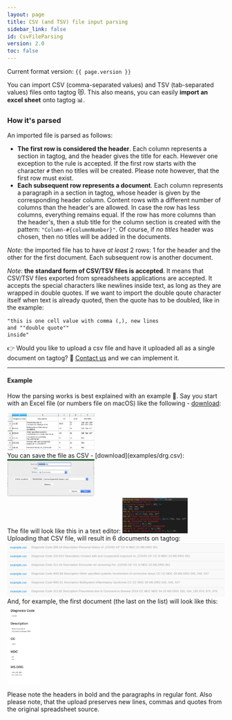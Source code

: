 ```yaml
---
layout: page
title: CSV (and TSV) file input parsing
sidebar_link: false
id: CsvFileParsing
version: 2.0
toc: false
---
```


Current format version: `{{ page.version }}`

You can import CSV (comma-separated values) and TSV (tab-separated values) files onto tagtog 😻. This also means, you can easily **import an excel sheet** onto tagtog 📊.

### How it's parsed

An imported file is parsed as follows:

* **The first row is considered the header**. Each column represents a section in tagtog, and the header gives 
the title for each. Hewever one exception to the rule is accepted. If the first row starts with 
the character `#` then no titles will be created. Please note however, that the first row must exist.
* **Each subsequent row represents a document**. Each column represents a paragraph in a section in tagtog, 
whose header is given by the corresponding header column. Content rows with a different number of columns 
than the header's are allowed. In case the row has less columns, everything remains equal. 
If the row has more columns than the header's, then a stub title for the column section is created with 
the pattern: `"Column-#{columnNumber}"`. Of course, if *no titles* header was chosen, then no titles will be added
in the documents.

_Note_: the imported file has to have _at least_ 2 rows: 1 for the header and the other for the first document.
 Each subsequent row is another document.

_Note_: **the standard form of CSV/TSV files is accepted**. It means that CSV/TSV files exported from 
spreadsheets applications are accepted. It accepts the special characters like newlines inside text,
as long as they are wrapped in double quotes. If we want to import the double qoute character itself when text is already quoted, 
then the quote has to be doubled, like in the example:
```
"this is one cell value with comma (,), new lines
and ""double quote"" 
inside"
```

👉 Would you like to upload a csv file and have it uploaded all as a single document on tagtog? 🤔 [Contact us](https://www.tagtog.net/#contact) and we can implement it.

---

#### Example

How the parsing works is best explained with an example 🙂. Say you start with an Excel file (or numbers file on macOS) like the following - [download](examples/drg.xlsx):

<img src="assets/img/csv/example_excel.png" alt="Example excel" width="40%"/>

<br/>
You can save the file as CSV - [download](examples/drg.csv):

<img src="assets/img/csv/save_as_csv.png" alt="Save as CSV" width="40%"/>

<br/>
The file will look like this in a text editor:

<img src="assets/img/csv/example_text_editor.png" alt="CSV in text editor" width="30%"/>

<br/>
Uploading that CSV file, will result in 6 documents on tagtog:

<img src="assets/img/csv/6_parsed_documents.png" alt="Upload CSV file" width="100%"/>

<br/>
And, for example, the first document (the last on the list) will look like this: 

<img src="assets/img/csv/first_document.png" alt="tagtog document presentation" width="15%"/>

Please note the headers in bold and the paragraphs in regular font. 
Also please note, that the upload preserves new lines, commas and quotes from the original
spreadsheet source.
